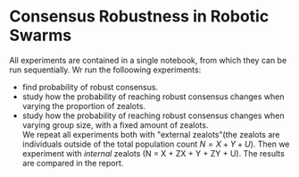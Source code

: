 # Consensus Robustness in Robotic Swarms
All experiments are contained in a single notebook, from which they can be run sequentially. 
Wr run the folloowing experiments:
- find probability of robust consensus.
- study how the probability of reaching robust consensus changes when varying the proportion of zealots. 
- study how the probability of reaching robust consensus changes when varying group size, with a fixed amount of zealots.   
We repeat all experiments  both with "external zealots"(the zealots are individuals outside of the total population count $N = X + Y + U$).
Then we experiment with *internal* zealots (N = X + ZX + Y + ZY + U). The results are compared in the report. 


